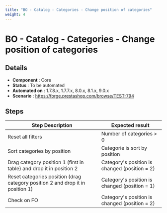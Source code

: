 ```yaml
---
title: "BO - Catalog - Categories - Change position of categories"
weight: 4
---
```


# BO - Catalog - Categories - Change position of categories
## Details
* **Component** : Core
* **Status** : To be automated
* **Automated on** : 1.7.8.x, 1.7.7.x, 8.0.x, 8.1.x, 9.0.x
* **Scenario** : https://forge.prestashop.com/browse/TEST-794

## Steps
| Step Description | Expected result |
| ----- | ----- |
| Reset all filters | Number of categories > 0 |
| Sort categories by position | Categorie is sort by position |
| Drag category position 1 (first in table) and drop it in position 2 | Category's position is changed (position = 2) |
| Reset categories position (drag category position 2 and drop it in position 1) | Category's position is changed (position = 1) |
| Check on FO | Category's position is changed (position = 2) |
